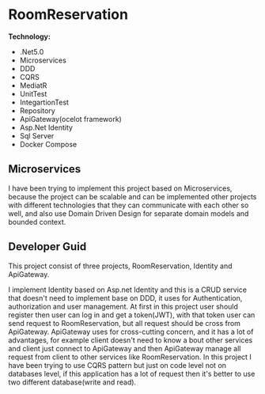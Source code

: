 # RoomReservation
**Technology:**
* .Net5.0
* Microservices
* DDD
* CQRS
* MediatR 
* UnitTest
* IntegartionTest
* Repository
* ApiGateway(ocelot framework)
* Asp.Net Identity
* Sql Server
* Docker Compose

## Microservices
I have been trying to implement this project based on Microservices, because the project can be scalable and can be implemented other projects with different technologies that they can communicate with each other so well, and also use Domain Driven Design for separate domain models and bounded context. 

## Developer Guid
This project consist of three projects, RoomReservation, Identity and ApiGateway.

I implement Identity based on Asp.net Identity and this is a CRUD service that doesn't need to implement base on DDD, it uses for Authentication, authorization and user management.
At first in this project user should register then user can log in and get a token(JWT), with that token user can send request to RoomReservation, but all request should be cross from ApiGateway.
ApiGateway uses for cross-cutting concern, and it has a lot of advantages, for example client doesn't need to know a bout other services and client just connect to ApiGateway and then ApiGateway manage all request from client to other services like RoomReservation.
In this project I have been trying to use CQRS pattern but just on code level not on databases level, if this application has a lot of request then it's better to use two different database(write and read).
